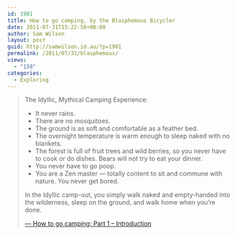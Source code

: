 ```yaml
---
id: 1901
title: How to go camping, by the Blasphemous Bicycler
date: 2011-07-31T15:22:58+00:00
author: Sam Wilson
layout: post
guid: http://samwilson.id.au/?p=1901
permalink: /2011/07/31/blasphemous/
views:
  - "158"
categories:
  - Exploring
---
```

<blockquote cite="http://bonius.com/blog/2011/07/31/how-to-go-camping-part-1-introduction/">
  <p>
    The Idyllic, Mythical Camping Experience:
  </p>
  
  <ul>
    <li>
      It never rains.
    </li>
    <li>
      There are no mosquitoes.
    </li>
    <li>
      The ground is as soft and comfortable as a feather bed.
    </li>
    <li>
      The overnight temperature is warm enough to sleep naked with no blankets.
    </li>
    <li>
      The forest is full of fruit trees and wild berries, so you never have to cook or do dishes. Bears will not try to eat your dinner.
    </li>
    <li>
      You never have to go poop.
    </li>
    <li>
      You are a Zen master — totally content to sit and commune with nature. You never get bored.
    </li>
  </ul>
  
  <p>
    In the Idyllic camp-out, you simply walk naked and empty-handed into the wilderness, sleep on the ground, and walk home when you’re done.
  </p>
  
  <p>
    <a href="http://bonius.com/blog/2011/07/31/how-to-go-camping-part-1-introduction/">— How to go camping: Part 1 – Introduction</a>
  </p>
</blockquote>